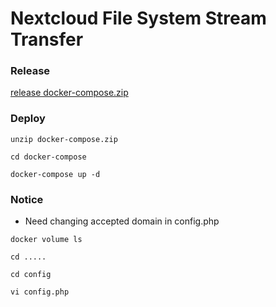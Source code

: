 # Nextcloud File System Stream Transfer 
### Release
[release docker-compose.zip](https://github.com/mimotronik/nextcloud-filesystem-stream-transfer/releases)
### Deploy
```shell script
unzip docker-compose.zip

cd docker-compose

docker-compose up -d
```

### Notice
- Need changing accepted domain in config.php
```shell script
docker volume ls

cd .....

cd config

vi config.php
```


